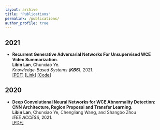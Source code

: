 ```yaml
---
layout: archive
title: "Publications"
permalink: /publications/
author_profile: true
---
```


## 2021
* <span style="text-transform: capitalize;"><b>Recurrent generative adversarial networks for unsupervised WCE video summarization</b></span>. <br>
<b>Libin Lan</b>, Chunxiao Ye. <br>
<i>Knowledge-Based Systems (**KBS**)</i>, 2021. <br>
[[PDF]](https://cqushine.github.io/files/Adv-Ptr-Der-SUM/2021-KBS-Adv-Ptr-Der-SUM.pdf)
[[Link]](https://doi.org/10.1016/j.knosys.2021.106971)
[[Code]](https://github.com/cqushine/Adv-Ptr-Der-SUM)

## 2020
* <b>Deep Convolutional Neural Networks for WCE Abnormality Detection: CNN Architecture, Region Proposal and Transfer Learning</b>. <br>
<b>Libin Lan</b>, Chunxiao Ye, Chengliang Wang, and Shangbo Zhou <br>
<i>IEEE ACCESS</i>, 2021. <br>
[[PDF]](https://cqushine.github.io/files/2019-Access-CascadeProposal/2019-Access-CascadeProposal.pdf)


<!-- {% if author.googlescholar %}
  You can also find my articles on <u><a href="{{author.googlescholar}}">my Google Scholar profile</a>.</u>
{% endif %}

{% include base_path %}

{% for post in site.publications reversed %}
  {% include archive-single.html %}
{% endfor %} -->
